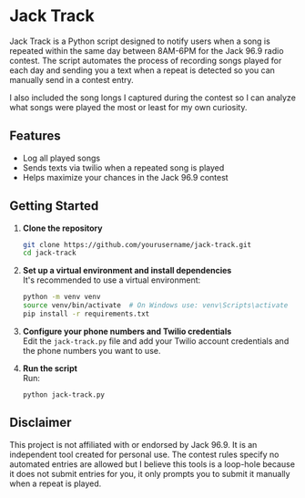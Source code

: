 # Jack Track

Jack Track is a Python script designed to notify users when a song is repeated within the same day between 8AM-6PM for the Jack 96.9 radio contest. The script automates the process of recording songs played for each day and sending you a text when a repeat is detected so you can manually send in a contest entry.

I also included the song longs I captured during the contest so I can analyze what songs were played the most or least for my own curiosity.

## Features

- Log all played songs
- Sends texts via twilio when a repeated song is played
- Helps maximize your chances in the Jack 96.9 contest

## Getting Started

1. **Clone the repository**  
    ```bash
    git clone https://github.com/yourusername/jack-track.git
    cd jack-track
    ```

2. **Set up a virtual environment and install dependencies**  
    It's recommended to use a virtual environment:
    ```bash
    python -m venv venv
    source venv/bin/activate  # On Windows use: venv\Scripts\activate
    pip install -r requirements.txt
    ```

3. **Configure your phone numbers and Twilio credentials**  
    Edit the `jack-track.py` file and add your Twilio account credentials and the phone numbers you want to use.

4. **Run the script**  
    Run:
    ```
    python jack-track.py
    ```

## Disclaimer

This project is not affiliated with or endorsed by Jack 96.9. It is an independent tool created for personal use. The contest rules specify no automated entries are allowed but I believe this tools is a loop-hole because it does not submit entries for you, it only prompts you to submit it manually when a repeat is played.
